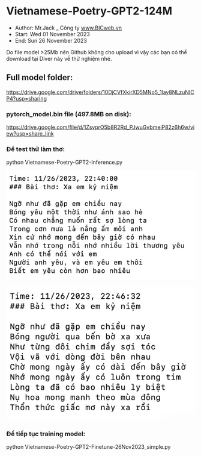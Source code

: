 # Vietnamese-Poetry-GPT2-124M
- Author: Mr.Jack _ Công ty www.BICweb.vn
- Start: Wed 01 November 2023
- End: Sun 26 November 2023

Do file model >25Mb nên Github không cho upload vì vậy các bạn có thể download tại Diver này về thử nghiệm nhé.

## Full model folder:
https://drive.google.com/drive/folders/10DjCVfXkirXD5MNo5_1lay8NLzuNICP4?usp=sharing

### pytorch_model.bin file (497.8MB on disk):
https://drive.google.com/file/d/1ZsvprO5b8R2Rd_PJwuGvbmeiP82z6h6w/view?usp=share_link

### Để test thử làm thơ:
python Vietnamese-Poetry-GPT2-Inference.py

![alt text](https://github.com/Mr-Jack-Tung/Vietnamese-Poetry-GPT2/blob/main/Screenshot_1.jpg)

![alt text](https://github.com/Mr-Jack-Tung/Vietnamese-Poetry-GPT2/blob/main/Screenshot_2.jpg)

### Để tiếp tục training model:
python Vietnamese-Poetry-GPT2-Finetune-26Nov2023_simple.py
